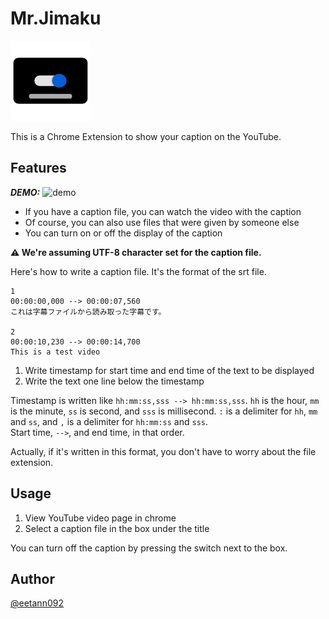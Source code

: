 # Mr.Jimaku

![Mr.Jimaku](./images/mrjimaku_icon128.png)

This is a Chrome Extension to show your caption on the YouTube.
<!-- [Mr.Jimaku][] -->
<!-- ![Badge Status](https://ci-as-a-service) -->  

## Features
***DEMO:***
![demo](./images/mrjimaku_demo.gif)
- If you have a caption file, you can watch the video with the caption
- Of course, you can also use files that were given by someone else
- You can turn on or off the display of the caption

**⚠ We're assuming UTF-8 character set for the caption file.**

Here's how to write a caption file. It's the format of the srt file.

```text
1
00:00:00,000 --> 00:00:07,560
これは字幕ファイルから読み取った字幕です。

2
00:00:10,230 --> 00:00:14,700
This is a test video
```

1. Write timestamp for start time and end time of the text to be displayed
2. Write the text one line below the timestamp

Timestamp is written like `hh:mm:ss,sss --> hh:mm:ss,sss`.
`hh` is the hour, `mm` is the minute, `ss` is second, and `sss` is millisecond.
`:` is a delimiter for `hh`, `mm` and `ss`,
and `,` is a delimiter for `hh:mm:ss` and `sss`.  
Start time, ` --> `, and end time, in that order.  

Actually, if it's written in this format,
you don't have to worry about the file extension.  

<!-- For more information, see `awesome-tool help`. -->  

<!-- ## Requirement -->
<!-- - Requirement -->  

## Usage

1. View YouTube video page in chrome
2. Select a caption file in the box under the title

You can turn off the caption by pressing the switch next to the box.

<!-- ## Installation -->
<!-- ```sh                                              -->  
<!-- $ git clone https://github.com/eetann/awesome-tool -->  
<!-- ```                                                -->  

<!-- ## Anything Else -->  

## Author
[@eetann092](https://twitter.com/eetann092)  

<!-- ## License                           -->  
<!-- [MIT](http://eetann.mit-license.org) -->  
